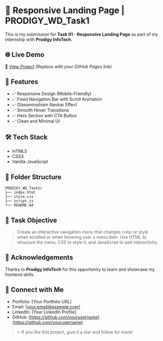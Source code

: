 # 🚀 Responsive Landing Page | PRODIGY_WD_Task1

This is my submission for **Task 01 - Responsive Landing Page** as part of my internship with **Prodigy InfoTech**.

## 🌐 Live Demo
🔗 [View Project](https://yourusername.github.io/PRODIGY_WD_Task1/) *(Replace with your GitHub Pages link)*

## 📌 Features
- ✅ Responsive Design (Mobile-Friendly)
- ✅ Fixed Navigation Bar with Scroll Animation
- ✅ Glassmorphism Navbar Effect
- ✅ Smooth Hover Transitions
- ✅ Hero Section with CTA Button
- ✅ Clean and Minimal UI

## 🛠️ Tech Stack
- HTML5
- CSS3
- Vanilla JavaScript

## 📁 Folder Structure
```
PRODIGY_WD_Task1/
├── index.html
├── style.css
├── script.js
└── README.md
```

## 🎯 Task Objective
> Create an interactive navigation menu that changes color or style when scrolled or when hovering over a menu item. Use HTML to structure the menu, CSS to style it, and JavaScript to add interactivity.

## 🙏 Acknowledgements
Thanks to **Prodigy InfoTech** for this opportunity to learn and showcase my frontend skills.

## 🔗 Connect with Me
- Portfolio: [Your Portfolio URL]
- Email: [your.email@example.com]
- LinkedIn: [Your LinkedIn Profile]
- GitHub: [https://github.com/yourusername](https://github.com/yourusername)

> ⭐ If you like this project, give it a star and follow for more!
